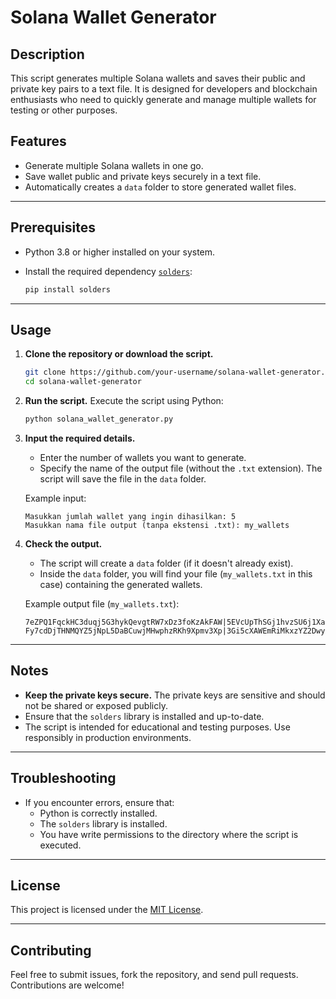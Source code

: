 # Solana Wallet Generator

## Description
This script generates multiple Solana wallets and saves their public and private key pairs to a text file. It is designed for developers and blockchain enthusiasts who need to quickly generate and manage multiple wallets for testing or other purposes.

## Features
- Generate multiple Solana wallets in one go.
- Save wallet public and private keys securely in a text file.
- Automatically creates a `data` folder to store generated wallet files.

---

## Prerequisites
- Python 3.8 or higher installed on your system.
- Install the required dependency [`solders`](https://pypi.org/project/solders/):

  ```bash
  pip install solders
  ```

---

## Usage

1. **Clone the repository or download the script.**
   ```bash
   git clone https://github.com/your-username/solana-wallet-generator.git
   cd solana-wallet-generator
   ```

2. **Run the script.**
   Execute the script using Python:
   ```bash
   python solana_wallet_generator.py
   ```

3. **Input the required details.**
   - Enter the number of wallets you want to generate.
   - Specify the name of the output file (without the `.txt` extension). The script will save the file in the `data` folder.

   Example input:
   ```plaintext
   Masukkan jumlah wallet yang ingin dihasilkan: 5
   Masukkan nama file output (tanpa ekstensi .txt): my_wallets
   ```

4. **Check the output.**
   - The script will create a `data` folder (if it doesn't already exist).
   - Inside the `data` folder, you will find your file (`my_wallets.txt` in this case) containing the generated wallets.

   Example output file (`my_wallets.txt`):
   ```plaintext
   7eZPQ1FqckHC3duqj5G3hykQevgtRW7xDz3foKzAkFAW|5EVcUpThSGj1hvzSU6j1XaS6H3m2pRT4Q4KZ3W...
   Fy7cdDjTHNMQYZ5jNpL5DaBCuwjMHwphzRKh9Xpmv3Xp|3Gi5cXAWEmRiMkxzYZ2DwyLGcXnbVp2wrA8TZ9...
   ```

---

## Notes
- **Keep the private keys secure.** The private keys are sensitive and should not be shared or exposed publicly.
- Ensure that the `solders` library is installed and up-to-date.
- The script is intended for educational and testing purposes. Use responsibly in production environments.

---

## Troubleshooting
- If you encounter errors, ensure that:
  - Python is correctly installed.
  - The `solders` library is installed.
  - You have write permissions to the directory where the script is executed.

---

## License
This project is licensed under the [MIT License](LICENSE).

---

## Contributing
Feel free to submit issues, fork the repository, and send pull requests. Contributions are welcome!
